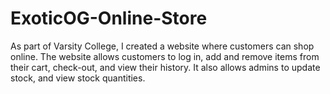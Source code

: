 # ExoticOG-Online-Store
As part of Varsity College, I created a website where customers can shop online. The website allows customers to log in, add and remove items from their cart, check-out, and view their history. It also allows admins to update stock, and view stock quantities.

